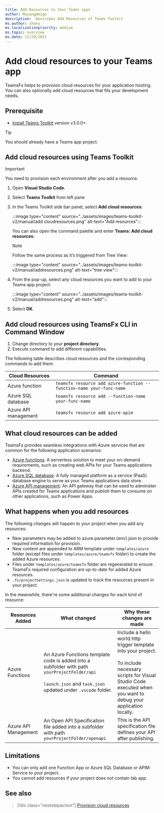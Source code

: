 ```yaml
---
title: Add Resources to Your Teams apps
author: MuyangAmigo
description:  Describes Add Resources of Teams Toolkit
ms.author: zhany
ms.localizationpriority: medium
ms.topic: overview
ms.date: 11/29/2021
---
```


# Add cloud resources to your Teams app

TeamsFx helps to provision cloud resources for your application hosting. You can also optionally add cloud resources that fits your development needs.

## Prerequisite

* [Install Teams Toolkit](https://marketplace.visualstudio.com/items?itemName=TeamsDevApp.ms-teams-vscode-extension) version v3.0.0+.

> [!TIP]
> You should already have a Teams app project.

## Add cloud resources using Teams Toolkit

> [!IMPORTANT]
> You need to provision each environment after you add a resource.

1. Open **Visual Studio Code**.
1. Select **Teams Toolkit** from left pane
1. In the Teams Toolkit side bar panel, select **Add cloud resources**:

    :::image type="content" source="../assets/images/teams-toolkit-v2/manual/add cloudresources.png" alt-text="Add resources":::

    You can also open the command palette and enter **Teams: Add cloud resources**:
    
    > [!NOTE]
    > Follow the same process as it’s triggered from Tree View:

    :::image type="content" source="../assets/images/teams-toolkit-v2/manual/addresources.png" alt-text="tree view":::

1. From the pop-up, select any cloud resources you want to add to your Teams app project:

     :::image type="content" source="../assets/images/teams-toolkit-v2/manual/addresources.png" alt-text="add":::

1. Select **OK**.

## Add cloud resources using TeamsFx CLI in Command Window

1. Change directory to your **project directory**.
1. Execute command to add different capabilities.

The following table describes cloud resources and the corresponding commands to add them:

|Cloud Resources|Command|
|---------------|----------|
| Azure function|`teamsfx resource add azure-function --function-name your-func-name`|
| Azure SQL database|`teamsfx resource add --function-name your-func-name`|
| Azure API management|`teamsfx resource add azure-apim`|

## What cloud resources can be added

TeamsFx provides seamless integrations with Azure services that are common for the following application scenarios:

- [Azure functions](/azure/azure-functions/functions-overview): A serverless solution to meet your on-demand requirements, such as creating web APIs for your Teams applications backend.
- [Azure SQL database](/azure/azure-sql/database/sql-database-paas-overview): A fully managed platform as a service (PaaS) database engine to serve as your Teams applications data store.
- [Azure API management](/azure/azure-sql/database/sql-database-paas-overview): An API gateway that can be used to administer APIs created for Teams applications and publish them to consume on other applications, such as Power Apps.

## What happens when you add resources

The following changes will happen to your project when you add any resources:

- New parameters may be added to azure.parameter.{env}.json to provide required information for provision.
- New content are appended to ARM template under `templates/azure` folder (except files under `templates/azure/teamsfx` folder) to create the added Azure resources.
- Files under `templates/azure/teamsfx` folder are regenerated to ensure TeamsFx required configuration are up-to-date for added Azure resources.
- `.fx/projectSettings.json` is updated to track the resources present in your project.

In the meanwhile, there're some additional changes for each kind of resource:

|Resources Added|What changed|Why these changes are made|
|---------------|---------------|-----------------------------|
|Azure Functions|An Azure Functions template code is added into a subfolder with path `yourProjectFolder/api`</br></br>`launch.json` and `task.json` updated under `.vscode` folder.| Include a hello world http trigger template into your project.</br></br> To include necessary scripts for Visual Studio Code executed when you want to debug your application locally.|
|Azure API Management|An Open API Specification file added into a subfolder with path `yourProjectFolder/openapi`|This is the API specification file defines your API after publishing.|

## Limitations

- You can only add one Function App or Azure SQL Database or APIM Service to your project.
- You cannot add resources if your project does not contain tab app.

## See also

> [!div class="nextstepaction"]
> [Provision cloud resources](provision.md)
